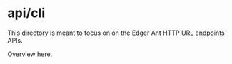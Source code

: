 # api/cli
This directory is meant to focus on on the Edger Ant HTTP URL endpoints APIs.

Overview here.
